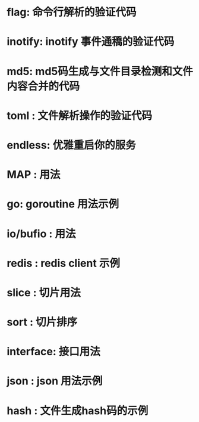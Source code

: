 
# flag: 命令行解析的验证代码
# inotify: inotify 事件通穚的验证代码

# md5: md5码生成与文件目录检测和文件内容合并的代码
# toml : 文件解析操作的验证代码
# endless: 优雅重启你的服务
# MAP : 用法 
# go: goroutine 用法示例
# io/bufio : 用法
# redis : redis client 示例

# slice : 切片用法
# sort :  切片排序
# interface: 接口用法
# json : json 用法示例
# hash : 文件生成hash码的示例


 

